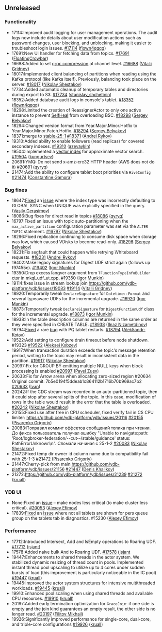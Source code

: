 ## Unreleased

### Functionality

* 17114:Improved audit logging for user management operations. The audit logs now include details about user modification actions such as password changes, user blocking, and unblocking, making it easier to troubleshoot login issues. [#17114](https://github.com/ydb-platform/ydb/pull/17114) ([flown4qqqq](https://github.com/flown4qqqq))
* 17691:New UI handler for fetching data from topics. [#17691](https://github.com/ydb-platform/ydb/pull/17691) ([FloatingCrowbar](https://github.com/FloatingCrowbar))
* 16688:Added to set [grpc compression](https://github.com/grpc/grpc/blob/master/doc/compression_cookbook.md) at channel level. [#16688](https://github.com/ydb-platform/ydb/pull/16688) ([Vitalii Gridnev](https://github.com/gridnevvvit))
* 18017:Implemented client balancing of partitions when reading using the Kafka protocol (like Kafka itself). Previously, balancing took place on the server. [#18017](https://github.com/ydb-platform/ydb/pull/18017) ([Nikolay Shestakov](https://github.com/nshestakov))
* 17734:Added automatic cleanup of temporary tables and directories during export to S3. [#17734](https://github.com/ydb-platform/ydb/pull/17734) ([stanislav_shchetinin](https://github.com/stanislav-shchetinin))
* 18352:Added database audit logs in console's tablet. [#18352](https://github.com/ydb-platform/ydb/pull/18352) ([flown4qqqq](https://github.com/flown4qqqq))
* 18298:Limited the creation of ReassignerActor to only one active instance to prevent [SelfHeal](https://ydb.tech/docs/ru/maintenance/manual/selfheal) from overloading BSC. [#18298](https://github.com/ydb-platform/ydb/pull/18298) ([Sergey Belyakov](https://github.com/serbel324))
* 18294:Changed version format from Year.Major.Minor.Hotfix to Year.Major.Minor.Patch.Hotfix. [#18294](https://github.com/ydb-platform/ydb/pull/18294) ([Sergey Belyakov](https://github.com/serbel324))
* 18371:merge to [stable-25-1](https://github.com/ydb-platform/ydb/tree/stable-25-1) [#18371](https://github.com/ydb-platform/ydb/pull/18371) ([Andrei Rykov](https://github.com/StekPerepolnen))
* 19310:Added ability to enable followers (read replicas) for covered secondary indexes. [#19310](https://github.com/ydb-platform/ydb/pull/19310) ([azevaykin](https://github.com/azevaykin))
* 19504:Implemented a [vector index](./dev/vector-indexes.md) for approximate vector search. [#19504](https://github.com/ydb-platform/ydb/pull/19504) ([kungurtsev](https://github.com/kunga))
* 20691:YMQ: Do not send x-amz-crc32 HTTP header (AWS does not do it) [#20691](https://github.com/ydb-platform/ydb/pull/20691) ([qyryq](https://github.com/qyryq))
* 21474:Add the ability to configure tablet boot priorities via `HiveConfig` [#21474](https://github.com/ydb-platform/ydb/pull/21474) ([Constantine Gamora](https://github.com/ya-ksgamora))

### Bug fixes

* 18647:[Fixed](https://github.com/ydb-platform/ydb/pull/18647) an [issue](https://github.com/ydb-platform/ydb/issues/17885) where the index type was incorrectly defaulting to GLOBAL SYNC when UNIQUE was explicitly specified in the query. ([Vasily Gerasimov](https://github.com/UgnineSirdis))
* 18086:Bug fixes for direct read in topics [#18086](https://github.com/ydb-platform/ydb/pull/18086) ([qyryq](https://github.com/qyryq))
* 16797:Fixed an issue with topic auto-partitioning when the `max_active_partition` configuration parameter was set via the `ALTER TOPIC` statement. [#16797](https://github.com/ydb-platform/ydb/pull/16797) ([Nikolay Shestakov](https://github.com/nshestakov))
* 18296:Fixed replication continuing to consume disk space when storage was low, which caused VDisks to become read-only. [#18296](https://github.com/ydb-platform/ydb/pull/18296) ([Sergey Belyakov](https://github.com/serbel324))
* 18231:Fix segfault that could happen while retrying Whiteboard requests. [#18231](https://github.com/ydb-platform/ydb/pull/18231) ([Andrei Rykov](https://github.com/StekPerepolnen))
* 19402:Make legacy signatures for Digest UDF strict again (follows up f97455e). [#19402](https://github.com/ydb-platform/ydb/pull/19402) ([Igor Munkin](https://github.com/igormunkin))
* 19350:Drop excess langver argument from `TFunctionTypeInfoBuilder` ctor in mkql_udf_ut.cpp. [#19350](https://github.com/ydb-platform/ydb/pull/19350) ([Igor Munkin](https://github.com/igormunkin))
* 19114:fixes issue in stream lookup join https://github.com/ydb-platform/ydb/issues/19083 [#19114](https://github.com/ydb-platform/ydb/pull/19114) ([Vitalii Gridnev](https://github.com/gridnevvvit))
* 18920:Temporarily tweak `DeclareSignature` for `Datetime::Format` and several typeaware UDFs for the incremental upgrade. [#18920](https://github.com/ydb-platform/ydb/pull/18920) ([Igor Munkin](https://github.com/igormunkin))
* 18873:Temporarily tweak `DeclareSignature` for `DigestFunctionUdf` class for the incremental upgrade. [#18873](https://github.com/ydb-platform/ydb/pull/18873) ([Igor Munkin](https://github.com/igormunkin))
* 18938:In the table description columns are returned in the same order as they were specified in CREATE TABLE. [#18938](https://github.com/ydb-platform/ydb/pull/18938) ([Ilnaz Nizametdinov](https://github.com/CyberROFL))
* 18794:[Fixed](https://github.com/db-platform/adb/pull/18794) a rare [bug](https://github.com/ydb-platform/ydb/issues/18615) with PQ tablet restarts. [#18794](https://github.com/ydb-platform/ydb/pull/18794) ([Alek5andr-Kotov](https://github.com/Alek5andr-Kotov))
* 19522:Add setting to configure drain timeout before node shutdown. #19323 [#19522](https://github.com/ydb-platform/ydb/pull/19522) ([Aleksei Kobzev](https://github.com/kobzonega))
* 19917:When transaction duration exceeds the topic's message retention period, writing to the topic may result in inconsistent data in the partition. [#19917](https://github.com/ydb-platform/ydb/pull/19917) ([Nikolay Shestakov](https://github.com/nshestakov))
* 20997:Fix for GROUP BY emitting multiple NULL keys when block processing is enabled [#20997](https://github.com/ydb-platform/ydb/pull/20997) ([Pavel Zuev](https://github.com/pzuev))
* 20633:Fix for Arrow arena when allocating zero-sized region #20634
Original commit: 7b5e0194f5ddeab1c864112b1716b70b969ac7b2 [#20633](https://github.com/ydb-platform/ydb/pull/20633) ([Ivan](https://github.com/abyss7))
* 20242:If the CDC stream was recorded in an auto-partitioned topic, then it could stop after several splits of the topic. In this case, modification of rows in the table would result in the error that the table is overloaded. [#20242](https://github.com/ydb-platform/ydb/pull/20242) ([Nikolay Shestakov](https://github.com/nshestakov))
* 20155:Fixed use after free in CPU scheduler, fixed verify fail in CS CPU limiter: https://github.com/ydb-platform/ydb/issues/20116 [#20155](https://github.com/ydb-platform/ydb/pull/20155) ([Pisarenko Grigoriy](https://github.com/GrigoriyPA))
* 20083:Поправил коммит оффсетов сообщений топика при чтении. До фикса пользователь получал ошибку "Unable to navigate:path: 'Root/logbroker-federation/--cut--/stable/guidance' status: PathErrorUnknown\n". Сломали начиная с 25-1-2 [#20083](https://github.com/ydb-platform/ydb/pull/20083) ([Nikolay Shestakov](https://github.com/nshestakov))
* 21472:Fixed temp dir owner id column name due to compatibility fail with 25-1-3 [#21472](https://github.com/ydb-platform/ydb/pull/21472) ([Pisarenko Grigoriy](https://github.com/GrigoriyPA))
* 21447:Cherry-pick from main https://github.com/ydb-platform/ydb/issues/21156 [#21447](https://github.com/ydb-platform/ydb/pull/21447) ([Denis Khalikov](https://github.com/denis0x0D))
* 21272:https://github.com/ydb-platform/ydb/issues/21239 [#21272](https://github.com/ydb-platform/ydb/pull/21272) ([kruall](https://github.com/kruall))

### YDB UI

* None:Fixed an [issue](https://github.com/ydb-platform/ydb/issues/19676) – make nodes less critical (to make cluster less critical). [#20053](https://github.com/ydb-platform/ydb/pull/20053) ([Alexey Efimov](https://github.com/adameat))
* 17839:[Fixed](https://github.com/ydb-platform/ydb/pull/17839) an [issue](https://github.com/ydb-platform/ydb-embedded-ui/issues/18615) where not all tablets are shown for pers queue group on the tablets tab in diagnostics. #15230 ([Alexey Efimov](https://github.com/adameat))

### Performance

* 17712:Introduced Intersect, Add and IsEmpty operations to Roaring UDF. [#17712](https://github.com/ydb-platform/ydb/pull/17712) ([jsjant](https://github.com/jsjant))
* 17578:Added naive bulk And to Roaring UDF. [#17578](https://github.com/ydb-platform/ydb/pull/17578) ([jsjant](https://github.com/jsjant)
* 19447:Enhancements to shared threads in the actor system. We stabilized dynamic resizing of thread count in pools. Implemented instant thread pool upscaling to utilize up to 4 cores under sudden bursts of load (this improvement is particularly noticeable in the IC pool) [#19447](https://github.com/ydb-platform/ydb/pull/19447) ([kruall](https://github.com/kruall))
* 19445:Improved the actor system structures for intensive multithreaded workloads. [#19445](https://github.com/ydb-platform/ydb/pull/19445) ([kruall](https://github.com/kruall))
* 19910:Enhanced pool scaling when using shared threads and available CPU resources. [#19910](https://github.com/ydb-platform/ydb/pull/19910) ([kruall](https://github.com/kruall))
* 20197:Added early termination optimization for `GraceJoin`: if one side is empty and the join kind guarantees an empty result, the other side is no longer read. [#20197](https://github.com/ydb-platform/ydb/pull/20197) ([Filitov Mikhail](https://github.com/lll-phill-lll))
* 19926:Significantly improved performance for single-core, dual-core, and triple-core configurations [#19926](https://github.com/ydb-platform/ydb/pull/19926) ([kruall](https://github.com/kruall))

